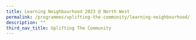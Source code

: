 ```yaml
---
title: Learning Neighbourhood 2023 @ North West
permalink: /programmes/uplifting-the-community/learning-neighbourhood/
description: ""
third_nav_title: Uplifting The Community
---
```

